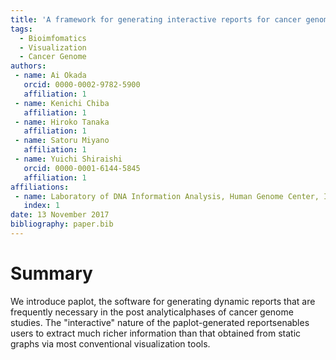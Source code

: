 ```yaml
---
title: 'A framework for generating interactive reports for cancer genome analysis'
tags:
  - Bioimfomatics
  - Visualization
  - Cancer Genome
authors:
 - name: Ai Okada
   orcid: 0000-0002-9782-5900
   affiliation: 1
 - name: Kenichi Chiba
   affiliation: 1
 - name: Hiroko Tanaka
   affiliation: 1
 - name: Satoru Miyano
   affiliation: 1
 - name: Yuichi Shiraishi
   orcid: 0000-0001-6144-5845
   affiliation: 1
affiliations:
 - name: Laboratory of DNA Information Analysis, Human Genome Center, Institute of Medical Science, The University of Tokyo, Tokyo, Japan
   index: 1
date: 13 November 2017
bibliography: paper.bib
---
```


# Summary

We introduce paplot, the software for generating dynamic reports that are frequently necessary in the post analyticalphases of cancer genome studies. 
The "interactive" nature of the paplot-generated reportsenables users to extract much richer information than that obtained from static graphs via most conventional visualization tools.

